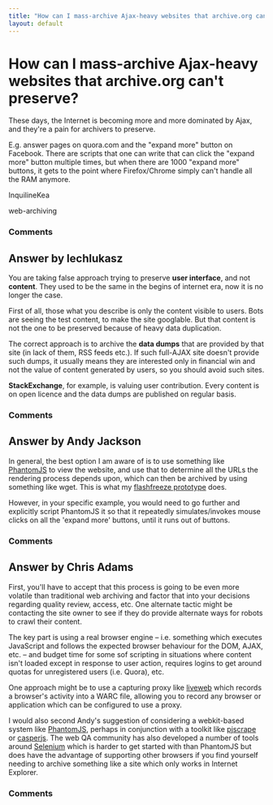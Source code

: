 ```yaml
---
title: "How can I mass-archive Ajax-heavy websites that archive.org can't preserve?"
layout: default
---
```

How can I mass-archive Ajax-heavy websites that archive.org can't preserve?
=====================
These days, the Internet is becoming more and more dominated by Ajax,
and they're a pain for archivers to preserve.

E.g. answer pages on quora.com and the "expand more" button on Facebook.
There are scripts that one can write that can click the "expand more"
button multiple times, but when there are 1000 "expand more" buttons, it
gets to the point where Firefox/Chrome simply can't handle all the RAM
anymore.

InquilineKea

<div class="tags"><span class="tag">web-archiving</span></div>

### Comments ###


Answer by lechlukasz
----------------
You are taking false approach trying to preserve **user interface**, and
not **content**. They used to be the same in the begins of internet era,
now it is no longer the case.

First of all, those what you describe is only the content visible to
users. Bots are seeing the test content, to make the site googlable. But
that content is not the one to be preserved because of heavy data
duplication.

The correct approach is to archive the **data dumps** that are provided
by that site (in lack of them, RSS feeds etc.). If such full-AJAX site
doesn't provide such dumps, it usually means they are interested only in
financial win and not the value of content generated by users, so you
should avoid such sites.

**StackExchange**, for example, is valuing user contribution. Every
content is on open licence and the data dumps are published on regular
basis.

### Comments ###

Answer by Andy Jackson
----------------
In general, the best option I am aware of is to use something like
[PhantomJS](http://phantomjs.org/) to view the website, and use that to
determine all the URLs the rendering process depends upon, which can
then be archived by using something like wget. This is what my
[flashfreeze prototype](https://github.com/ukwa/flashfreeze) does.

However, in your specific example, you would need to go further and
explicitly script PhantomJS it so that it repeatedly simulates/invokes
mouse clicks on all the 'expand more' buttons, until it runs out of
buttons.

### Comments ###

Answer by Chris Adams
----------------
First, you'll have to accept that this process is going to be even more
volatile than traditional web archiving and factor that into your
decisions regarding quality review, access, etc. One alternate tactic
might be contacting the site owner to see if they do provide alternate
ways for robots to crawl their content.

The key part is using a real browser engine – i.e. something which
executes JavaScript and follows the expected browser behaviour for the
DOM, AJAX, etc. – and budget time for some sof scripting in situations
where content isn't loaded except in response to user action, requires
logins to get around quotas for unregistered users (i.e. Quora), etc.

One approach might be to use a capturing proxy like
[liveweb](https://github.com/internetarchive/liveweb) which records a
browser's activity into a WARC file, allowing you to record any browser
or application which can be configured to use a proxy.

I would also second Andy's suggestion of considering a webkit-based
system like [PhantomJS](http://www.phantomjs.org), perhaps in
conjunction with a toolkit like
[pjscrape](http://nrabinowitz.github.com/pjscrape/) or
[casperjs](http://casperjs.org/). The web QA community has also
developed a number of tools around [Selenium](http://seleniumhq.org/)
which is harder to get started with than PhantomJS but does have the
advantage of supporting other browsers if you find yourself needing to
archive something like a site which only works in Internet Explorer.

### Comments ###

